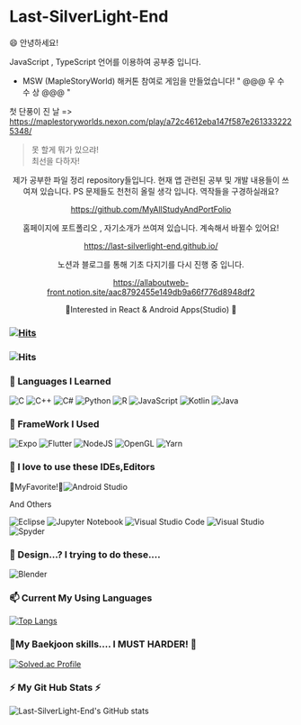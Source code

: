 # Last-SilverLight-End

😄 안녕하세요!


 JavaScript , TypeScript 언어를 이용하여 공부중 입니다.

+ MSW (MapleStoryWorld) 해커톤 참여로 게임을 만들었습니다! " @@@ 우 수 수 상 @@@ "

첫 단풍이 진 날 => https://maplestoryworlds.nexon.com/play/a72c4612eba147f587e2613332225348/


>못 할게 뭐가 있으랴!  
>최선을 다하자!  



  
  
<div align = center>


제가 공부한 파일 정리 repository들입니다. 현재 앱 관련된 공부 및 개발 내용들이 쓰여져 있습니다. PS 문제들도 천천히 올릴 생각 입니다. 역작들을 구경하실래요?

https://github.com/MyAllStudyAndPortFolio

홈페이지에 포트폴리오 , 자기소개가 쓰여져 있습니다. 계속해서 바뀔수 있어요!

https://last-silverlight-end.github.io/
  
노션과 블로그를 통해 기초 다지기를 다시 진행 중 입니다. 
  
https://allaboutweb-front.notion.site/aac8792455e149db9a66f776d8948df2


</div>




<div align=center>
  🌱Interested in React & Android Apps(Studio) 🌱
  
  
  </div>
  


### [![Hits](https://hits.seeyoufarm.com/api/count/incr/badge.svg?url=https%3A%2F%2Fgithub.com%2FLast-SilverLight-End&count_bg=%235DCDF8&title_bg=%23FA7A7A&icon=&icon_color=%23E7E7E7&title=visitor&edge_flat=false)](https://hits.seeyoufarm.com)

### ![Hits](https://img.shields.io/github/followers/Last-SilverLight-End?label=Follow)

### 💬 Languages I Learned

<img alt="C" src="https://img.shields.io/badge/c-%2300599C.svg?style=flat-square&logo=c&logoColor=white"/> <img alt="C++" src="https://img.shields.io/badge/c++-%2300599C.svg?style=flat-square&logo=c%2B%2B&logoColor=white"/> <img alt="C#" src="https://img.shields.io/badge/c%23-%23239120.svg?style=flat-square&logo=c-sharp&logoColor=white"/> <img alt="Python" src="https://img.shields.io/badge/python-%2314354C.svg?style=flat-square&logo=python&logoColor=white"/> <img alt="R" src="https://img.shields.io/badge/r-%23276DC3.svg?style=flat-square&logo=r&logoColor=white"/>  <img alt="JavaScript" src="https://img.shields.io/badge/javascript-%23323330.svg?style=flat-square&logo=javascript&logoColor=%23F7DF1E"/> ![Kotlin](https://img.shields.io/badge/kotlin-%230095D5.svg?style=for-the-badge&logo=kotlin&logoColor=white) ![Java](https://img.shields.io/badge/java-%23ED8B00.svg?style=for-the-badge&logo=java&logoColor=white)

### 💬 FrameWork I Used

![Expo](https://img.shields.io/badge/expo-1C1E24?style=for-the-badge&logo=expo&logoColor=#D04A37) ![Flutter](https://img.shields.io/badge/Flutter-%2302569B.svg?style=for-the-badge&logo=Flutter&logoColor=white) ![NodeJS](https://img.shields.io/badge/node.js-6DA55F?style=for-the-badge&logo=node.js&logoColor=white) ![OpenGL](https://img.shields.io/badge/OpenGL-%23FFFFFF.svg?style=for-the-badge&logo=opengl) ![Yarn](https://img.shields.io/badge/yarn-%232C8EBB.svg?style=for-the-badge&logo=yarn&logoColor=white)

### 💬 I love to use these IDEs,Editors

🌱MyFavorite!🌱![Android Studio](https://img.shields.io/badge/Android%20Studio-3DDC84.svg?style=for-the-badge&logo=android-studio&logoColor=white) 

And Others

![Eclipse](https://img.shields.io/badge/Eclipse-FE7A16.svg?style=for-the-badge&logo=Eclipse&logoColor=white) ![Jupyter Notebook](https://img.shields.io/badge/jupyter-%23FA0F00.svg?style=for-the-badge&logo=jupyter&logoColor=white) ![Visual Studio Code](https://img.shields.io/badge/Visual%20Studio%20Code-0078d7.svg?style=for-the-badge&logo=visual-studio-code&logoColor=white) ![Visual Studio](https://img.shields.io/badge/Visual%20Studio-5C2D91.svg?style=for-the-badge&logo=visual-studio&logoColor=white)
![Spyder](https://img.shields.io/badge/Spyder-838485?style=for-the-badge&logo=spyder%20ide&logoColor=maroon)
### 💬 Design...? I trying to do these....

![Blender](https://img.shields.io/badge/blender-%23F5792A.svg?style=for-the-badge&logo=blender&logoColor=white) 
 
###  📫 Current My Using Languages

[![Top Langs](https://github-readme-stats.vercel.app/api/top-langs/?username=Last-SilverLight-End)](https://github.com/Last-SilverLight-End)

### 🤔My Baekjoon skills.... I MUST  HARDER! 🤔

[![Solved.ac Profile](http://mazassumnida.wtf/api/v2/generate_badge?boj=cg456456)](https://solved.ac/cg456456/)

### ⚡ My Git Hub Stats ⚡

![Last-SilverLight-End's GitHub stats](https://github-readme-stats.vercel.app/api?username=Last-SilverLight-End&show_icons=true&theme=dracula)


<!--![Anurag's GitHub stats](https://github-readme-stats.vercel.app/api?username=anuraghazra&show_icons=true&theme=radical)-->
<!--
**Last-SilverLight-End/Last-SilverLight-End** is a ✨ _special_ ✨ repository because its `README.md` (this file) appears on your GitHub profile.

Here are some ideas to get you started:

- 🔭 I’m currently working on ...
- 🌱 I’m currently learning ...
- 👯 I’m looking to collaborate on ...
- 🤔 I’m looking for help with ...
- 💬 Ask me about ...
- 📫 How to reach me: ...
- 😄 Pronouns: ...
- ⚡ Fun fact: ...
-->
